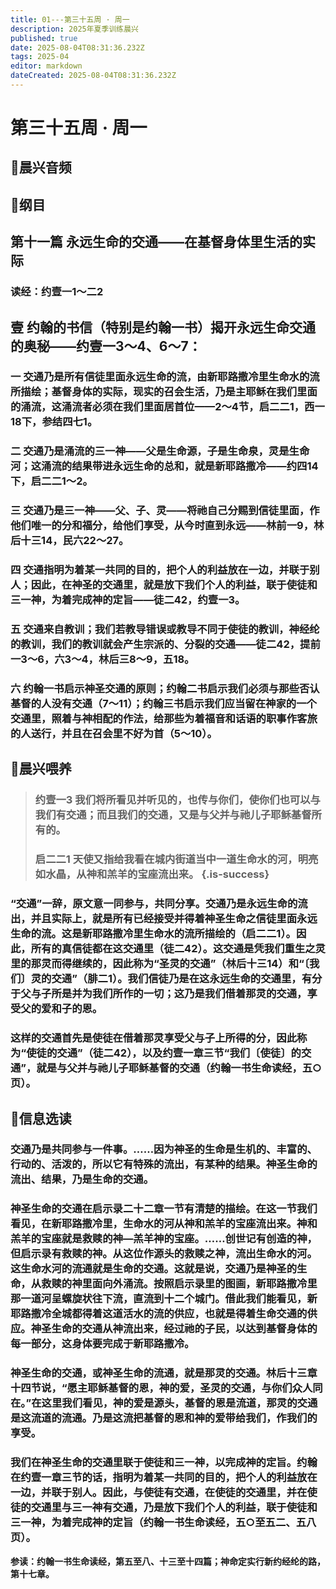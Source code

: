 ```yaml
---
title: 01---第三十五周 · 周一
description: 2025年夏季训练晨兴
published: true
date: 2025-08-04T08:31:36.232Z
tags: 2025-04
editor: markdown
dateCreated: 2025-08-04T08:31:36.232Z
---
```


# 第三十五周 · 周一
## 🎵晨兴音频

## 📖纲目

## 第十一篇    永远生命的交通——在基督身体里生活的实际

### 读经：约壹一1～二2

## 壹    约翰的书信（特别是约翰一书）揭开永远生命交通的奥秘——约壹一3～4、6～7：

### 一    交通乃是所有信徒里面永远生命的流，由新耶路撒冷里生命水的流所描绘；基督身体的实际，现实的召会生活，乃是主耶稣在我们里面的涌流，这涌流者必须在我们里面居首位——2～4节，启二二1，西一18下，参结四七1。

### 二    交通乃是涌流的三一神——父是生命源，子是生命泉，灵是生命河；这涌流的结果带进永远生命的总和，就是新耶路撒冷——约四14下，启二二1～2。

### 三    交通乃是三一神——父、子、灵——将祂自己分赐到信徒里面，作他们唯一的分和福分，给他们享受，从今时直到永远——林前一9，林后十三14，民六22～27。

### 四    交通指明为着某一共同的目的，把个人的利益放在一边，并联于别人；因此，在神圣的交通里，就是放下我们个人的利益，联于使徒和三一神，为着完成神的定旨——徒二42，约壹一3。

### 五    交通来自教训；我们若教导错误或教导不同于使徒的教训，神经纶的教训，我们的教训就会产生宗派的、分裂的交通——徒二42，提前一3～6，六3～4，林后三8～9，五18。

### 六    约翰一书启示神圣交通的原则；约翰二书启示我们必须与那些否认基督的人没有交通（7～11）；约翰三书启示我们应当留在神家的一个交通里，照着与神相配的作法，给那些为着福音和话语的职事作客旅的人送行，并且在召会里不好为首（5～10）。

## 📖晨兴喂养

>### **约壹一3    我们将所看见并听见的，也传与你们，使你们也可以与我们有交通；而且我们的交通，又是与父并与祂儿子耶稣基督所有的。**
>
>### **启二二1    天使又指给我看在城内街道当中一道生命水的河，明亮如水晶，从神和羔羊的宝座流出来。** {.is-success}

### “交通”一辞，原文意一同参与，共同分享。交通乃是永远生命的流出，并且实际上，就是所有已经接受并得着神圣生命之信徒里面永远生命的流。这是新耶路撒冷里生命水的流所描绘的（启二二1）。因此，所有的真信徒都在这交通里（徒二42）。这交通是凭我们重生之灵里的那灵而得继续的，因此称为“圣灵的交通”（林后十三14）和“〔我们〕灵的交通”（腓二1）。我们信徒乃是在这永远生命的交通里，有分于父与子所是并为我们所作的一切；这乃是我们借着那灵的交通，享受父的爱和子的恩。

### 这样的交通首先是使徒在借着那灵享受父与子上所得的分，因此称为“使徒的交通”（徒二42），以及约壹一章三节“我们〔使徒〕的交通”，就是与父并与祂儿子耶稣基督的交通（约翰一书生命读经，五○页）。

## 📖信息选读

### 交通乃是共同参与一件事。……因为神圣的生命是生机的、丰富的、行动的、活泼的，所以它有特殊的流出，有某种的结果。神圣生命的流出、结果，乃是生命的交通。

### 神圣生命的交通在启示录二十二章一节有清楚的描绘。在这一节我们看见，在新耶路撒冷里，生命水的河从神和羔羊的宝座流出来。神和羔羊的宝座就是救赎的神—羔羊神的宝座。……创世记有创造的神，但启示录有救赎的神。从这位作源头的救赎之神，流出生命水的河。这生命水河的流通就是生命的交通。这就是说，交通乃是神圣的生命，从救赎的神里面向外涌流。按照启示录里的图画，新耶路撒冷里那一道河呈螺旋状往下流，直流到十二个城门。借此我们能看见，新耶路撒冷全城都得着这道活水的流的供应，也就是得着生命交通的供应。神圣生命的交通从神流出来，经过祂的子民，以达到基督身体的每一部分，这身体要完成于新耶路撒冷。

### 神圣生命的交通，或神圣生命的流通，就是那灵的交通。林后十三章十四节说，“愿主耶稣基督的恩，神的爱，圣灵的交通，与你们众人同在。”在这里我们看见，神的爱是源头，基督的恩是流道，那灵的交通是这流道的流通。乃是这流把基督的恩和神的爱带给我们，作我们的享受。

### 我们在神圣生命的交通里联于使徒和三一神，以完成神的定旨。约翰在约壹一章三节的话，指明为着某一共同的目的，把个人的利益放在一边，并联于别人。因此，与使徒有交通，在使徒的交通里，并在使徒的交通里与三一神有交通，乃是放下我们个人的利益，联于使徒和三一神，为着完成神的定旨（约翰一书生命读经，五○至五二、五八页）。

**参读：约翰一书生命读经，第五至八、十三至十四篇；神命定实行新约经纶的路，第十七章。**
<!-- Google tag (gtag.js) -->
<script async src="https://www.googletagmanager.com/gtag/js?id=G-1P8709Z16T"></script>
<script>
  window.dataLayer = window.dataLayer || [];
  function gtag(){dataLayer.push(arguments);}
  gtag('js', new Date());

  gtag('config', 'G-1P8709Z16T');
</script>